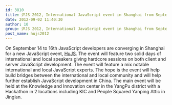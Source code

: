 ```yaml
---
id: 3810
title: 沪JS 2012, International JavaScript event in Shanghai from September 14th to 16th.
date: 2012-09-02 11:40:30
author: 10
group: 沪JS 2012, International JavaScript event in Shanghai from September 14th to 16th.
post_name: hujs2012
---
```


On September 14 to 16th JavaScript developers are converging in Shanghai for a new JavaScript event, [HuJS](http://hujs.org). The event will feature two solid days of international and local speakers giving hardcore sessions on both client and server JavaScript development. The event will feature a mix notable international and local JavaScript experts. The hope is the event will help build bridges between the international and local community and will help further establish JavaScript development in China. The main event will be held at the Knowledge and Innovation center in the YangPu district with a Hackathon in 2 locations including KIC and People Squared Yanping Attic in Jing’an.